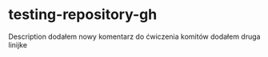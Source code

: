 # testing-repository-gh
Description
dodałem nowy komentarz do ćwiczenia komitów
dodałem druga linijke
